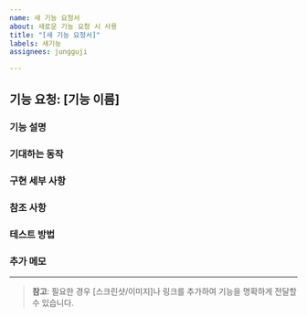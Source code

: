 ```yaml
---
name: 새 기능 요청서
about: 새로운 기능 요청 시 사용
title: "[새 기능 요청서]"
labels: 새기능
assignees: jungguji

---
```


## 기능 요청: [기능 이름]

### 기능 설명
<!-- 어떤 기능을 추가하고자 하는지 간략히 설명합니다. -->
<!-- 해당 기능이 해결하고자 하는 문제 또는 개선할 점을 명확히 기술해주세요. -->

### 기대하는 동작
<!-- 기능이 구현되었을 때 사용자에게 기대하는 동작을 구체적으로 설명해주세요. -->
<!-- 예시를 포함하여 서술하면 더욱 좋습니다. -->

### 구현 세부 사항
<!-- 구현 시 고려해야 할 사항이나 제약 조건이 있다면 기술해주세요. -->
<!-- UI 변경 사항이 있으면 간략한 설명 또는 스크린샷을 첨부해주세요. -->

### 참조 사항
<!-- 관련된 문서, 기존 이슈, 또는 기타 참조 링크가 있다면 여기에 추가해주세요. -->

### 테스트 방법
<!-- 기능이 올바르게 작동하는지 확인하기 위한 테스트 절차를 간략히 서술해주세요. -->
<!-- 예상되는 테스트 케이스 및 검증 방법을 포함하면 좋습니다. -->

### 추가 메모
<!-- 구현 과정에서 도움이 될만한 추가 정보나 기타 사항을 기재해주세요. -->

---

> **참고**: 필요한 경우 [스크린샷/이미지]나 링크를 추가하여 기능을 명확하게 전달할 수 있습니다.
